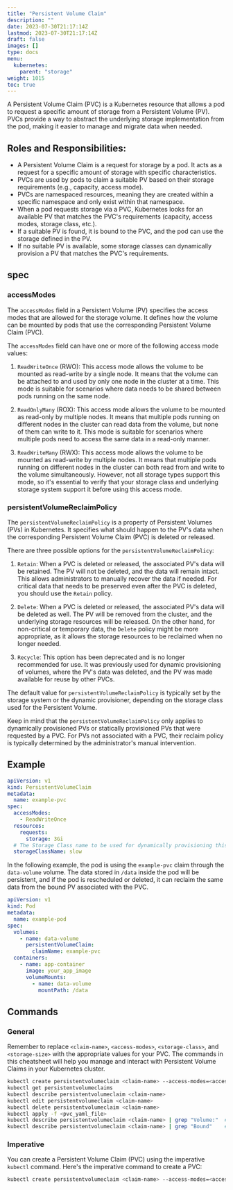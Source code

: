 ```yaml
---
title: "Persistent Volume Claim"
description: ""
date: 2023-07-30T21:17:14Z
lastmod: 2023-07-30T21:17:14Z
draft: false
images: []
type: docs
menu:
  kubernetes:
    parent: "storage"
weight: 1015
toc: true
---
```

A Persistent Volume Claim (PVC) is a Kubernetes resource that allows a pod to request a specific amount of storage from a Persistent Volume (PV). PVCs provide a way to abstract the underlying storage implementation from the pod, making it easier to manage and migrate data when needed.

## Roles and Responsibilities:
  - A Persistent Volume Claim is a request for storage by a pod. It acts as a request for a specific amount of storage with specific characteristics.
  - PVCs are used by pods to claim a suitable PV based on their storage requirements (e.g., capacity, access mode).
  - PVCs are namespaced resources, meaning they are created within a specific namespace and only exist within that namespace.
  - When a pod requests storage via a PVC, Kubernetes looks for an available PV that matches the PVC's requirements (capacity, access modes, storage class, etc.).
  - If a suitable PV is found, it is bound to the PVC, and the pod can use the storage defined in the PV.
  - If no suitable PV is available, some storage classes can dynamically provision a PV that matches the PVC's requirements.

## spec
### accessModes
The `accessModes` field in a Persistent Volume (PV) specifies the access modes that are allowed for the storage volume. It defines how the volume can be mounted by pods that use the corresponding Persistent Volume Claim (PVC).

The `accessModes` field can have one or more of the following access mode values:

1. `ReadWriteOnce` (RWO): This access mode allows the volume to be mounted as read-write by a single node. It means that the volume can be attached to and used by only one node in the cluster at a time. This mode is suitable for scenarios where data needs to be shared between pods running on the same node.

2. `ReadOnlyMany` (ROX): This access mode allows the volume to be mounted as read-only by multiple nodes. It means that multiple pods running on different nodes in the cluster can read data from the volume, but none of them can write to it. This mode is suitable for scenarios where multiple pods need to access the same data in a read-only manner.

3. `ReadWriteMany` (RWX): This access mode allows the volume to be mounted as read-write by multiple nodes. It means that multiple pods running on different nodes in the cluster can both read from and write to the volume simultaneously. However, not all storage types support this mode, so it's essential to verify that your storage class and underlying storage system support it before using this access mode.

### persistentVolumeReclaimPolicy
The `persistentVolumeReclaimPolicy` is a property of Persistent Volumes (PVs) in Kubernetes. It specifies what should happen to the PV's data when the corresponding Persistent Volume Claim (PVC) is deleted or released.

There are three possible options for the `persistentVolumeReclaimPolicy`:

1. `Retain`: When a PVC is deleted or released, the associated PV's data will be retained. The PV will not be deleted, and the data will remain intact. This allows administrators to manually recover the data if needed. For critical data that needs to be preserved even after the PVC is deleted, you should use the `Retain` policy. 

2. `Delete`: When a PVC is deleted or released, the associated PV's data will be deleted as well. The PV will be removed from the cluster, and the underlying storage resources will be released. On the other hand, for non-critical or temporary data, the `Delete` policy might be more appropriate, as it allows the storage resources to be reclaimed when no longer needed.

3. `Recycle`: This option has been deprecated and is no longer recommended for use. It was previously used for dynamic provisioning of volumes, where the PV's data was deleted, and the PV was made available for reuse by other PVCs.

The default value for `persistentVolumeReclaimPolicy` is typically set by the storage system or the dynamic provisioner, depending on the storage class used for the Persistent Volume.

Keep in mind that the `persistentVolumeReclaimPolicy` only applies to dynamically provisioned PVs or statically provisioned PVs that were requested by a PVC. For PVs not associated with a PVC, their reclaim policy is typically determined by the administrator's manual intervention.

## Example
```yaml
apiVersion: v1
kind: PersistentVolumeClaim
metadata:
  name: example-pvc
spec:
  accessModes:
    - ReadWriteOnce
  resources:
    requests:
      storage: 3Gi
  # The Storage Class name to be used for dynamically provisioning this claim. If not specified, it becomes a statically provisioned claim.
  storageClassName: slow
```
In the following example, the pod is using the `example-pvc` claim through the `data-volume` volume. The data stored in `/data` inside the pod will be persistent, and if the pod is rescheduled or deleted, it can reclaim the same data from the bound PV associated with the PVC.

```yaml
apiVersion: v1
kind: Pod
metadata:
  name: example-pod
spec:
  volumes:
    - name: data-volume
      persistentVolumeClaim:
        claimName: example-pvc
  containers:
    - name: app-container
      image: your_app_image
      volumeMounts:
        - name: data-volume
          mountPath: /data
```

## Commands
### General
Remember to replace `<claim-name>`, `<access-modes>`, `<storage-class>`, and `<storage-size>` with the appropriate values for your PVC. The commands in this cheatsheet will help you manage and interact with Persistent Volume Claims in your Kubernetes cluster.

```bash
kubectl create persistentvolumeclaim <claim-name> --access-modes=<access-modes> --storage-class=<storage-class> --request-storage=<storage-size>
kubectl get persistentvolumeclaims
kubectl describe persistentvolumeclaim <claim-name>
kubectl edit persistentvolumeclaim <claim-name>
kubectl delete persistentvolumeclaim <claim-name>
kubectl apply -f <pvc_yaml_file>
kubectl describe persistentvolumeclaim <claim-name> | grep "Volume:"  # Describe the Persistent Volume associated with a PVC
kubectl describe persistentvolumeclaim <claim-name> | grep "Bound"    # Check the status of the Persistent Volume Binding
```

### Imperative
You can create a Persistent Volume Claim (PVC) using the imperative `kubectl` command. Here's the imperative command to create a PVC:

```bash
kubectl create persistentvolumeclaim <claim-name> --access-modes=<access-modes> --storage-class=<storage-class> --request-storage=<storage-size>
```